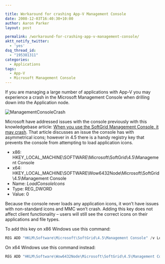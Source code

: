 ```yaml
---

title: Workaround for crashing App-V Management Console
date: 2008-12-03T16:40:30+10:00
author: Aaron Parker
layout: post

permalink: /workaround-for-crashing-app-v-management-console/
aktt_notify_twitter:
  - 'yes'
dsq_thread_id:
  - "195381311"
categories:
  - Applications
tags:
  - App-V
  - Microsoft Management Console
---
```

If you are managing a large number of applications with App-V you may experience a crash in the Microsoft Management Console when drilling down into the Application node.

![ManagementConsoleCrash]({{site.baseurl}}/media/2008/12/managementconsolecrash.png)

Microsoft have addressed issues with the console previously with this knowledgebase article: [When you use the SoftGrid Management Console, it may crash](http://support.microsoft.com/kb/942687/). That article discusses an issue the console has with asymmetrical icons; however in 4.5 there is a handy registry key that prevents the console from attempting to load application icons.

  * x86: HKEY\_LOCAL\_MACHINE\SOFTWARE\Microsoft\SoftGrid\4.5\Management Console
  * x64: HKEY\_LOCAL\_MACHINE\SOFTWARE\Wow6432Node\Microsoft\SoftGrid\4.5\Management Console
  * Name: _LoadConsoleIcons_
  * Type: REG_DWORD
  * Value: 0

Because the console never loads any application icons, it won’t have issues with non-standard icons and MMC won’t crash. Adding this key does not affect client functionality – users will still see the correct icons on their applications and file types.

To add this key on x86 Windows use this command:

```powershell
REG ADD "HKLM\Software\Microsoft\SoftGrid\4.5\Management Console" /v LoadConsoleIcons /d 0 /t REG_DWORD /f
```

On x64 Windows use this command instead:

```powershell
REG ADD "HKLM\Software\Wow6432Node\Microsoft\SoftGrid\4.5\Management Console" /v LoadConsoleIcons /d 0 /t REG_DWORD /f
```